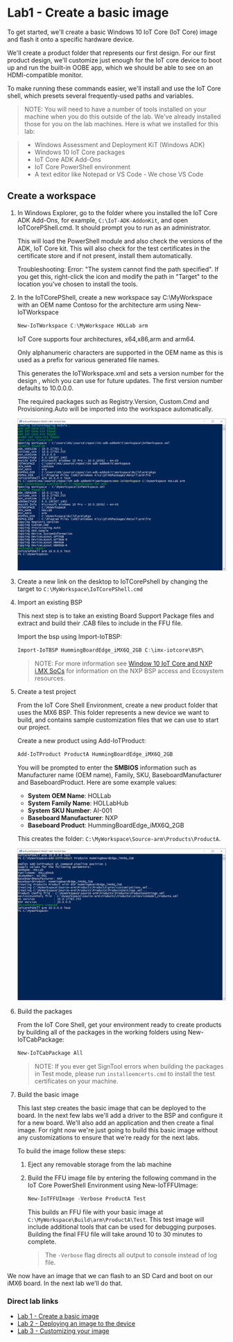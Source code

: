 # Lab1 - Create a basic image

To get started, we'll create a basic Windows 10 IoT Core (IoT Core) image and flash it onto a specific hardware device.

We'll create a product folder that represents our first design. For our first product design, we'll customize just enough for the IoT core device to boot up and run the built-in OOBE app, which we should be able to see on an HDMI-compatible monitor.

To make running these commands easier, we'll install and use the IoT Core shell, which presets several frequently-used paths and variables.

> NOTE: You will need to have a number of tools installed on your machine when you do this outside of the lab. We've already installed those for you on the lab machines. Here is what we installed for this lab:

>- Windows Assessment and Deployment KiT (Windows ADK)
>- Windows 10 IoT Core packages
>- IoT Core ADK Add-Ons
>- IoT Core PowerShell environment
>- A text editor like Notepad or VS Code - We chose VS Code

## Create a workspace

1. In Windows Explorer, go to the folder where you installed the IoT Core ADK Add-Ons, for example, `C:\IoT-ADK-AddonKit`, and open IoTCorePShell.cmd. It should prompt you to run as an administrator.

   This will load the PowerShell module and also check the versions of the ADK, IoT Core kit. This will also check for the test certificates in the certificate store and if not present, install them automatically.
   
   Troubleshooting: Error: "The system cannot find the path specified". If you get this, right-click the icon and modify the path in "Target" to the location you've chosen to install the tools.

2. In the IoTCorePShell, create a new workspace say C:\MyWorkspace with an OEM name Contoso for the architecture arm using New-IoTWorkspace

   ```powershell
   New-IoTWorkspace C:\MyWorkspace HOLLab arm
   ```
   
   IoT Core supports four architectures, x64,x86,arm and arm64.
   
   Only alphanumeric characters are supported in the OEM name as this is used as a prefix for various generated file names.
   
   This generates the IoTWorkspace.xml and sets a version number for the design , which you can use for future updates. The first version number defaults to 10.0.0.0. 

   The required packages such as Registry.Version, Custom.Cmd and Provisioning.Auto will be imported into the workspace automatically.

   ![Provisioning the workspace](iotcorepshell1.png)

2. Create a new link on the desktop to IoTCorePshell by changing the target to `C:\MyWorkspace\IoTCorePShell.cmd`

3. Import an existing BSP

   This next step is to take an existing Board Support Package files and extract and build their .CAB files to include in the FFU file. 
   
   Import the bsp using Import-IoTBSP:

   ```powershell
   Import-IoTBSP HummingBoardEdge_iMX6Q_2GB C:\imx-iotcore\BSP\
   ```

   >NOTE: For more information see [Window 10 IoT Core and NXP i.MX SoCs](https://docs.microsoft.com/windows/iot-core/learn-about-hardware/iotnxp) for information on the NXP BSP access and Ecosystem resources.

4. Create a test project

   From the IoT Core Shell Environment, create a new product folder that uses the MX6 BSP. This folder represents a new device we want to build, and contains sample customization files that we can use to start our project. 
   
   Create a new product using Add-IoTProduct:

   ```powershell
   Add-IoTProduct ProductA HummingBoardEdge_iMX6Q_2GB
   ```

   You will be prompted to enter the **SMBIOS** information such as Manufacturer name (OEM name), Family, SKU, BaseboardManufacturer and BaseboardProduct. Here are some example values:

   - **System OEM Name**: HOLLab
   - **System Family Name**: HOLLabHub
   - **System SKU Number**: AI-001
   - **Baseboard Manufacturer**: NXP
   - **Baseboard Product**: HummingBoardEdge_iMX6Q_2GB
     
   This creates the folder: `C:\MyWorkspace\Source-arm\Products\ProductA`.

   ![Creating a new product](iotcorepshell2.png)

5. Build the packages

   From the IoT Core Shell, get your environment ready to create products by building all of the packages in the working folders using New-IoTCabPackage:

   ```powershell
   New-IoTCabPackage All
   ```

   >NOTE: If you ever get SignTool errors when building the packages in Test mode, please run `installoemcerts.cmd` to install the test certificates on your machine.

6. Build the basic image

   This last step creates the basic image that can be deployed to the board. In the next few labs we'll add a driver to the BSP and configure it for a new board. We'll also add an application and then create a final image. For right now we're just going to build this basic image without any customizations to ensure that we're ready for the next labs.

   To build the image follow these steps:

   1. Eject any removable storage from the lab machine
   2. Build the FFU image file by entering the following command in the IoT Core PowerShell Environment using New-IoTFFUImage:
      
      ```powershell
      New-IoTFFUImage -Verbose ProductA Test
      ```

      This builds an FFU file with your basic image at `C:\MyWorkspace\Build\arm\ProductA\Test`. This test image will include additional tools that can be used for debugging purposes. Building the final FFU file will take around 10 to 30 minutes to complete.
      
      > The `-Verbose` flag directs all output to console instead of log file.

We now have an image that we can flash to an SD Card and boot on our iMX6 board. In the next lab we'll do that.

### Direct lab links
- [Lab 1 - Create a basic image](Labs\Lab1.md)
- [Lab 2 - Deploying an image to the device](Labs\Lab2.md)
- [Lab 3 - Customizing your image](Labs\Lab3.md)
